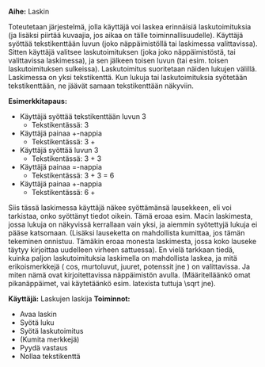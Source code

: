 **Aihe:** Laskin

Toteutetaan järjestelmä, jolla käyttäjä voi laskea erinnäisiä laskutoimituksia (ja lisäksi piirtää kuvaajia, jos aikaa on tälle toiminnallisuudelle).
  Käyttäjä syöttää tekstikenttään luvun (joko näppäimistöllä tai laskimessa valittavissa). Sitten käyttäjä valitsee laskutoimituksen (joka joko näppäimistöstä, tai valittavissa laskimessa), ja sen jälkeen toisen luvun (tai esim. toisen laskutoimituksen sulkeissa). Laskutoimitus suoritetaan näiden lukujen välillä.
  Laskimessa on yksi tekstikenttä. Kun lukuja tai laskutoimituksia syötetään tekstikenttään, ne jäävät samaan tekstikenttään näkyviin.

**Esimerkkitapaus:**

* Käyttäjä syöttää tekstikenttään luvun 3
  * Tekstikentässä: 3 
* Käyttäjä painaa +-nappia
  * Tekstikentässä: 3 +
* Käyttäjä syöttää luvun 3
  * Tekstikentässä: 3 + 3
* Käyttäjä painaa =-nappia
  * Tekstikentässä: 3 + 3 = 6
* Käyttäjä painaa +-nappia
  * Tekstikentässä: 6 + 

Siis tässä laskimessa käyttäjä näkee syöttämänsä lausekkeen, eli voi tarkistaa, onko syöttänyt tiedot oikein. Tämä eroaa esim. Macin laskimesta, jossa lukuja on näkyvissä kerrallaan vain yksi, ja aiemmin syötettyjä lukuja ei pääse katsomaan. (Lisäksi lauseketta on mahdollista kumittaa, jos tämän tekeminen onnistuu. Tämäkin eroaa monesta laskimesta, jossa koko lauseke täytyy kirjoittaa uudelleen virheen sattuessa).
  En vielä tarkkaan tiedä, kuinka paljon laskutoimituksia laskimella on mahdollista laskea, ja mitä  erikoismerkkejä ( cos, murtoluvut, juuret, potenssit jne ) on valittavissa. Ja miten nämä ovat kirjoitettavissa näppäimistön avulla. (Määritelläänkö omat pikanäppäimet, vai käytetäänkö esim. latexista tuttuja \sqrt jne).


**Käyttäjä:** Laskujen laskija
**Toiminnot:** 

* Avaa laskin
* Syötä luku
* Syötä laskutoimitus
* (Kumita merkkejä) 
* Pyydä vastaus
* Nollaa tekstikenttä

